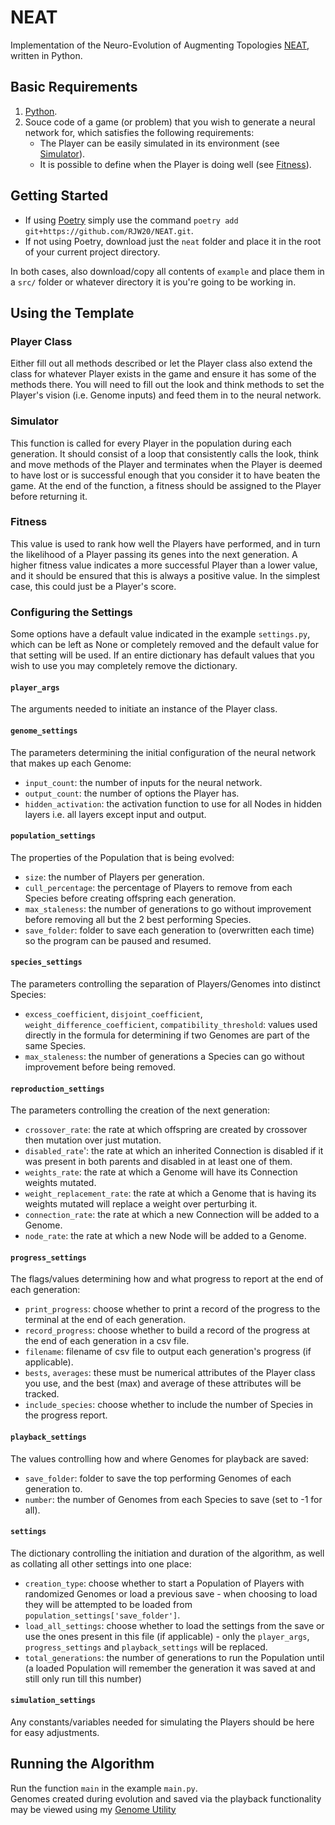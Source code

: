 # NEAT
Implementation of the Neuro-Evolution of Augmenting Topologies [NEAT](https://nn.cs.utexas.edu/downloads/papers/stanley.ec02.pdf), written in Python.

## Basic Requirements
1. [Python](https://www.python.org/downloads/).
2. Souce code of a game (or problem) that you wish to generate a neural network for, which satisfies the following requirements:
   - The Player can be easily simulated in its environment (see [Simulator](#Simulator)).
   - It is possible to define when the Player is doing well (see [Fitness](#Fitness)).

## Getting Started
- If using [Poetry](https://python-poetry.org/docs/) simply use the command `poetry add git+https://github.com/RJW20/NEAT.git`.
- If not using Poetry, download just the `neat` folder and place it in the root of your current project directory.

In both cases, also download/copy all contents of `example` and place them in a `src/` folder or whatever directory it is you're going to be working in.

## Using the Template

### Player Class
Either fill out all methods described or let the Player class also extend the class for whatever Player exists in the game and ensure it has some of the methods there. You will need to fill out the look and think methods to set the Player's vision (i.e. Genome inputs) and feed them in to the neural network.

### Simulator
This function is called for every Player in the population during each generation. It should consist of a loop that consistently calls the look, think and move methods of the Player and terminates when the Player is deemed to have lost or is successful enough that you consider it to have beaten the game. At the end of the function, a fitness should be assigned to the Player before returning it.

### Fitness
This value is used to rank how well the Players have performed, and in turn the likelihood of a Player passing its genes into the next generation. A higher fitness value indicates a more successful Player than a lower value, and it should be ensured that this is always a positive value. In the simplest case, this could just be a Player's score.

### Configuring the Settings
Some options have a default value indicated in the example `settings.py`, which can be left as None or completely removed and the default value for that setting will be used. If an entire dictionary has default values that you wish to use you may completely remove the dictionary.

#### `player_args`
The arguments needed to initiate an instance of the Player class.

#### `genome_settings`
The parameters determining the initial configuration of the neural network that makes up each Genome:
- `input_count`: the number of inputs for the neural network.
- `output_count`: the number of options the Player has.
- `hidden_activation`: the activation function to use for all Nodes in hidden layers i.e. all layers except input and output.

#### `population_settings`
The properties of the Population that is being evolved:
- `size`: the number of Players per generation.
- `cull_percentage`: the percentage of Players to remove from each Species before creating offspring each generation.
- `max_staleness`: the number of generations to go without improvement before removing all but the 2 best performing Species.
- `save_folder`: folder to save each generation to (overwritten each time) so the program can be paused and resumed.

#### `species_settings`
The parameters controlling the separation of Players/Genomes into distinct Species:
- `excess_coefficient`, `disjoint_coefficient`, `weight_difference_coefficient`, `compatibility_threshold`: values used directly in the formula for determining if two Genomes are part of the same Species.
- `max_staleness`: the number of generations a Species can go without improvement before being removed.

#### `reproduction_settings`
The parameters controlling the creation of the next generation:
- `crossover_rate`: the rate at which offspring are created by crossover then mutation over just mutation.
- `disabled_rate`': the rate at which an inherited Connection is disabled if it was present in both parents and disabled in at least one of them.
- `weights_rate`: the rate at which a Genome will have its Connection weights mutated.
- `weight_replacement_rate`: the rate at which a Genome that is having its weights mutated will replace a weight over perturbing it.
- `connection_rate`: the rate at which a new Connection will be added to a Genome.
- `node_rate`: the rate at which a new Node will be added to a Genome.

#### `progress_settings`
The flags/values determining how and what progress to report at the end of each generation:
- `print_progress`: choose whether to print a record of the progress to the terminal at the end of each generation.
- `record_progress`: choose whether to build a record of the progress at the end of each generation in a csv file.
- `filename`: filename of csv file to output each generation's progress (if applicable).
- `bests`, `averages`: these must be numerical attributes of the Player class you use, and the best (max) and average of these attributes will be tracked.
- `include_species`: choose whether to include the number of Species in the progress report.

#### `playback_settings`
The values controlling how and where Genomes for playback are saved:
- `save_folder`: folder to save the top performing Genomes of each generation to.
- `number`: the number of Genomes from each Species to save (set to -1 for all).

#### `settings`
The dictionary controlling the initiation and duration of the algorithm, as well as collating all other settings into one place:
- `creation_type`: choose whether to start a Population of Players with randomized Genomes or load a previous save - when choosing to load they will be attempted to be loaded from `population_settings['save_folder']`.
- `load_all_settings`: choose whether to load the settings from the save or use the ones present in this file (if applicable) - only the `player_args`, `progress_settings` and `playback_settings` will be replaced.
- `total_generations`: the number of generations to run the Population until (a loaded Population will remember the generation it was saved at and still only run till this number)

#### `simulation_settings`
Any constants/variables needed for simulating the Players should be here for easy adjustments.

## Running the Algorithm
Run the function `main` in the example `main.py`. \
Genomes created during evolution and saved via the playback functionality may be viewed using my [Genome Utility](https://github.com/RJW20/NEAT-genome-utility.git)

